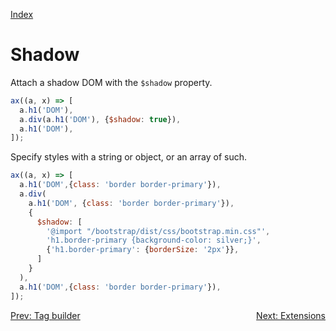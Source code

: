 <!--NAVIGATION-->
<a class="app-navigation" href="/docs/index.md">Index</a>
<!--MARKDOWN-->

Shadow
======

Attach a shadow DOM with the `$shadow` property.

<!--PLAYGROUND-->
~~~javascript
ax((a, x) => [
  a.h1('DOM'),
  a.div(a.h1('DOM'), {$shadow: true}),
  a.h1('DOM'),
]);
~~~
<!--MARKDOWN-->

Specify styles with a string or object, or an array of such.

<!--PLAYGROUND-->
~~~javascript
ax((a, x) => [
  a.h1('DOM',{class: 'border border-primary'}),
  a.div(
    a.h1('DOM', {class: 'border border-primary'}),
    {
      $shadow: [
        '@import "/bootstrap/dist/css/bootstrap.min.css"',
        'h1.border-primary {background-color: silver;}',
        {'h1.border-primary': {borderSize: '2px'}},
      ]
    }
  ),
  a.h1('DOM',{class: 'border border-primary'}),
]);
~~~
<!--MARKDOWN-->

<!--NAVIGATION-->
<a class="app-navigation" href="/docs/tutorial/tag_builder.md">Prev: Tag builder</a>
<a class="app-navigation" style="float: right;" href="/docs/tutorial/extensions.md">Next: Extensions</a>
